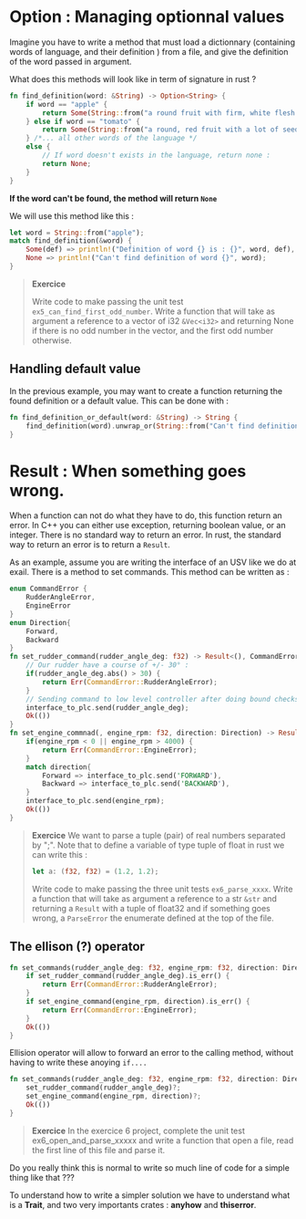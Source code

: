 # Option : Managing optionnal values

Imagine you have to write a method that must load a dictionnary (containing words of language, and their definition ) from a file, and give the definition of the word passed in argument.

What does this methods will look like in term of signature in rust ?

```rust
fn find_definition(word: &String) -> Option<String> {
    if word == "apple" {
        return Some(String::from("a round fruit with firm, white flesh and a green, red, or yellow skin"));
    } else if word == "tomato" {
        return Some(String::from("a round, red fruit with a lot of seeds, eaten cooked or uncooked as a vegetable, for example in salads or sauces"));
    } /*... all other words of the language */
    else {
        // If word doesn't exists in the language, return none :
        return None;
    }
}
```

**If the word can't be found, the method will return `None`**

We will use this method like this : 

```rust
let word = String::from("apple");
match find_definition(&word) {
    Some(def) => println!("Definition of word {} is : {}", word, def),
    None => println!("Can't find definition of word {}", word);
}
```

> **Exercice**
>
> Write code to make passing the unit test `ex5_can_find_first_odd_number`. Write a function that will take as argument a reference to a vector of i32 `&Vec<i32>` and
> returning None if there is no odd number in the vector, and the first odd number otherwise.

## Handling default value
In the previous example, you may want to create a function returning the found definition or a default value. This can be done with : 

```rust
fn find_definition_or_default(word: &String) -> String {
    find_definition(word).unwrap_or(String::from("Can't find definition of this word"))
}
```

# Result : When something goes wrong.
When a function can not do what they have to do, this function return an error. In C++ you can either use exception, returning boolean value, or an integer. There is no standard way to return an error. In rust, the standard way to return an error is to return a `Result`.

As an example, assume you are writing the interface of an USV like we do at exail. There is a method to set commands. This method can be written as : 

```rust
enum CommandError {
    RudderAngleError,
    EngineError
}
enum Direction{
    Forward,
    Backward
}
fn set_rudder_command(rudder_angle_deg: f32) -> Result<(), CommandError> {
    // Our rudder have a course of +/- 30° :
    if(rudder_angle_deg.abs() > 30) {
        return Err(CommandError::RudderAngleError);
    }
    // Sending command to low level controller after doing bound checks.
    interface_to_plc.send(rudder_angle_deg);
    Ok(())
}
fn set_engine_commnad(, engine_rpm: f32, direction: Direction) -> Result<(), CommandError>{
    if(engine_rpm < 0 || engine_rpm > 4000) {
        return Err(CommandError::EngineError);
    }
    match direction{
        Forward => interface_to_plc.send('FORWARD'),
        Backward => interface_to_plc.send('BACKWARD'),
    }
    interface_to_plc.send(engine_rpm);
    Ok(())
}
```

> **Exercice**
> We want to parse a tuple (pair) of real numbers separated by ";". 
> Note that to define a variable of type tuple of float in rust we can write this : 
> ```rust
> let a: (f32, f32) = (1.2, 1.2);
> ```
> Write code to make passing the three unit tests `ex6_parse_xxxx`. Write a function that will take as argument a reference to a str `&str` and returning a `Result` with a tuple of float32 and if something goes wrong, a `ParseError` the enumerate defined at the top of the file.


## The ellison (?) operator


```rust
fn set_commands(rudder_angle_deg: f32, engine_rpm: f32, direction: Direction) -> Result<(), CommandError>{
    if set_rudder_command(rudder_angle_deg).is_err() {
        return Err(CommandError::RudderAngleError);
    }
    if set_engine_command(engine_rpm, direction).is_err() {
        return Err(CommandError::EngineError);
    }
    Ok(())
}
```

Ellision operator will allow to forward an error to the calling method, without having to write these anoying `if....`

```rust
fn set_commands(rudder_angle_deg: f32, engine_rpm: f32, direction: Direction) -> Result<(), CommandError>{
    set_rudder_command(rudder_angle_deg)?;
    set_engine_command(engine_rpm, direction)?;
    Ok(())
}
```

> **Exercice**
> In the exercice 6 project, complete the unit test ex6_open_and_parse_xxxxx and write a function that open a file, read the first line of this file and parse it.


Do you really think this is normal to write so much line of code for a simple thing like that ???

To understand how to write a simpler solution we have to understand what is a **Trait**, and two very importants crates : **anyhow** and **thiserror**.

